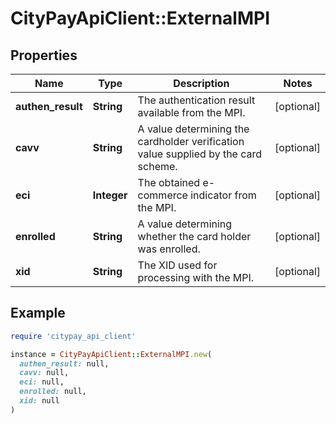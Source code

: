 # CityPayApiClient::ExternalMPI

## Properties

| Name | Type | Description | Notes |
| ---- | ---- | ----------- | ----- |
| **authen_result** | **String** | The authentication result available from the MPI. | [optional] |
| **cavv** | **String** | A value determining the cardholder verification value supplied by the card scheme. | [optional] |
| **eci** | **Integer** | The obtained e-commerce indicator from the MPI. | [optional] |
| **enrolled** | **String** | A value determining whether the card holder was enrolled. | [optional] |
| **xid** | **String** | The XID used for processing with the MPI. | [optional] |

## Example

```ruby
require 'citypay_api_client'

instance = CityPayApiClient::ExternalMPI.new(
  authen_result: null,
  cavv: null,
  eci: null,
  enrolled: null,
  xid: null
)
```


